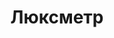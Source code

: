 ---
id: '20'
title: Люксметр 
description: Залог 2000 рублей
price: '200'
order: 20
default_thumbnail_image: images/IMG_20210204_130803_sm.jpg
default_original_image: images/IMG_20210204_130803.jpg
category: content/category/06izmer.md
featured: true
layout: product
---